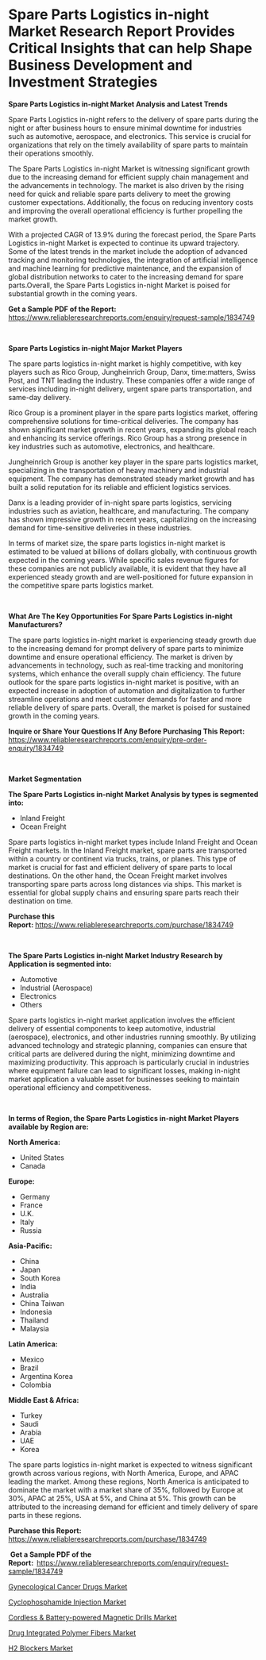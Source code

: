 <p><h1>Spare Parts Logistics in-night Market Research Report Provides Critical Insights that can help Shape Business Development and Investment Strategies</h1></p><p><strong>Spare Parts Logistics in-night Market Analysis and Latest Trends</strong></p>
<p><p>Spare Parts Logistics in-night refers to the delivery of spare parts during the night or after business hours to ensure minimal downtime for industries such as automotive, aerospace, and electronics. This service is crucial for organizations that rely on the timely availability of spare parts to maintain their operations smoothly.</p><p>The Spare Parts Logistics in-night Market is witnessing significant growth due to the increasing demand for efficient supply chain management and the advancements in technology. The market is also driven by the rising need for quick and reliable spare parts delivery to meet the growing customer expectations. Additionally, the focus on reducing inventory costs and improving the overall operational efficiency is further propelling the market growth.</p><p>With a projected CAGR of 13.9% during the forecast period, the Spare Parts Logistics in-night Market is expected to continue its upward trajectory. Some of the latest trends in the market include the adoption of advanced tracking and monitoring technologies, the integration of artificial intelligence and machine learning for predictive maintenance, and the expansion of global distribution networks to cater to the increasing demand for spare parts.Overall, the Spare Parts Logistics in-night Market is poised for substantial growth in the coming years.</p></p>
<p><strong>Get a Sample PDF of the Report:&nbsp;</strong> <a href="https://www.reliableresearchreports.com/enquiry/request-sample/1834749">https://www.reliableresearchreports.com/enquiry/request-sample/1834749</a></p>
<p>&nbsp;</p>
<p><strong>Spare Parts Logistics in-night Major Market Players</strong></p>
<p><p>The spare parts logistics in-night market is highly competitive, with key players such as Rico Group, Jungheinrich Group, Danx, time:matters, Swiss Post, and TNT leading the industry. These companies offer a wide range of services including in-night delivery, urgent spare parts transportation, and same-day delivery.</p><p>Rico Group is a prominent player in the spare parts logistics market, offering comprehensive solutions for time-critical deliveries. The company has shown significant market growth in recent years, expanding its global reach and enhancing its service offerings. Rico Group has a strong presence in key industries such as automotive, electronics, and healthcare.</p><p>Jungheinrich Group is another key player in the spare parts logistics market, specializing in the transportation of heavy machinery and industrial equipment. The company has demonstrated steady market growth and has built a solid reputation for its reliable and efficient logistics services.</p><p>Danx is a leading provider of in-night spare parts logistics, servicing industries such as aviation, healthcare, and manufacturing. The company has shown impressive growth in recent years, capitalizing on the increasing demand for time-sensitive deliveries in these industries.</p><p>In terms of market size, the spare parts logistics in-night market is estimated to be valued at billions of dollars globally, with continuous growth expected in the coming years. While specific sales revenue figures for these companies are not publicly available, it is evident that they have all experienced steady growth and are well-positioned for future expansion in the competitive spare parts logistics market.</p></p>
<p>&nbsp;</p>
<p><strong>What Are The Key Opportunities For Spare Parts Logistics in-night Manufacturers?</strong></p>
<p><p>The spare parts logistics in-night market is experiencing steady growth due to the increasing demand for prompt delivery of spare parts to minimize downtime and ensure operational efficiency. The market is driven by advancements in technology, such as real-time tracking and monitoring systems, which enhance the overall supply chain efficiency. The future outlook for the spare parts logistics in-night market is positive, with an expected increase in adoption of automation and digitalization to further streamline operations and meet customer demands for faster and more reliable delivery of spare parts. Overall, the market is poised for sustained growth in the coming years.</p></p>
<p><strong>Inquire or Share Your Questions If Any Before Purchasing This Report:</strong> <a href="https://www.reliableresearchreports.com/enquiry/pre-order-enquiry/1834749">https://www.reliableresearchreports.com/enquiry/pre-order-enquiry/1834749</a></p>
<p>&nbsp;</p>
<p><strong>Market Segmentation</strong></p>
<p><strong>The Spare Parts Logistics in-night Market Analysis by types is segmented into:</strong></p>
<p><ul><li>Inland Freight</li><li>Ocean Freight</li></ul></p>
<p><p>Spare parts logistics in-night market types include Inland Freight and Ocean Freight markets. In the Inland Freight market, spare parts are transported within a country or continent via trucks, trains, or planes. This type of market is crucial for fast and efficient delivery of spare parts to local destinations. On the other hand, the Ocean Freight market involves transporting spare parts across long distances via ships. This market is essential for global supply chains and ensuring spare parts reach their destination on time.</p></p>
<p><strong>Purchase this Report:&nbsp;</strong><a href="https://www.reliableresearchreports.com/purchase/1834749">https://www.reliableresearchreports.com/purchase/1834749</a></p>
<p>&nbsp;</p>
<p><strong>The Spare Parts Logistics in-night Market Industry Research by Application is segmented into:</strong></p>
<p><ul><li>Automotive</li><li>Industrial (Aerospace)</li><li>Electronics</li><li>Others</li></ul></p>
<p><p>Spare parts logistics in-night market application involves the efficient delivery of essential components to keep automotive, industrial (aerospace), electronics, and other industries running smoothly. By utilizing advanced technology and strategic planning, companies can ensure that critical parts are delivered during the night, minimizing downtime and maximizing productivity. This approach is particularly crucial in industries where equipment failure can lead to significant losses, making in-night market application a valuable asset for businesses seeking to maintain operational efficiency and competitiveness.</p></p>
<p>&nbsp;</p>
<p><strong>In terms of Region, the Spare Parts Logistics in-night Market Players available by Region are:</strong></p>
<p>
    <p> <strong> North America: </strong>
        <ul>
            <li>United States</li>
            <li>Canada</li>
        </ul>
        </p> 
    <p> <strong> Europe: </strong>
        <ul>
            <li>Germany</li>
            <li>France</li>
            <li>U.K.</li>
            <li>Italy</li>
            <li>Russia</li>
        </ul>
        </p> 
    <p> <strong> Asia-Pacific: </strong>
        <ul>
            <li>China</li>
            <li>Japan</li>
            <li>South Korea</li>
            <li>India</li>
            <li>Australia</li>
            <li>China Taiwan</li>
            <li>Indonesia</li>
            <li>Thailand</li>
            <li>Malaysia</li>
        </ul>
        </p> 
    <p> <strong> Latin America: </strong>
        <ul>
            <li>Mexico</li>
            <li>Brazil</li>
            <li>Argentina Korea</li>
            <li>Colombia</li>
        </ul>
        </p> 
    <p> <strong> Middle East & Africa: </strong>
        <ul>
            <li>Turkey</li>
            <li>Saudi</li>
            <li>Arabia</li>
            <li>UAE</li>
            <li>Korea</li>
        </ul>
    </p>
    </p>
<p><p>The spare parts logistics in-night market is expected to witness significant growth across various regions, with North America, Europe, and APAC leading the market. Among these regions, North America is anticipated to dominate the market with a market share of 35%, followed by Europe at 30%, APAC at 25%, USA at 5%, and China at 5%. This growth can be attributed to the increasing demand for efficient and timely delivery of spare parts in these regions.</p></p>
<p><strong>Purchase this Report: </strong><a href="https://www.reliableresearchreports.com/purchase/1834749">https://www.reliableresearchreports.com/purchase/1834749</a></p>
<p>&nbsp;<strong>Get a Sample PDF of the Report:&nbsp;&nbsp;</strong><a href="https://www.reliableresearchreports.com/enquiry/request-sample/1834749">https://www.reliableresearchreports.com/enquiry/request-sample/1834749</a></p>
<p><strong></strong></p>
<p><p><a href="https://medium.com/@jensenklein/gynecological-cancer-drugs-market-size-reveals-the-best-marketing-channels-in-global-industry-2b67cb2cd305">Gynecological Cancer Drugs Market</a></p><p><a href="https://medium.com/@elyssablick/analyzing-cyclophosphamide-injection-market-global-industry-perspective-and-forecast-2024-to-83e6ce588338">Cyclophosphamide Injection Market</a></p><p><a href="https://github.com/ruddyyedelwadw/Market-Research-Report-List-1/blob/main/cordless-battery-powered-magnetic-drills-market.md">Cordless & Battery-powered Magnetic Drills Market</a></p><p><a href="https://medium.com/@jensenklein/drug-integrated-polymer-fibers-market-analysis-and-sze-forecasted-for-period-from-2024-to-2031-7912f8e951b8">Drug Integrated Polymer Fibers Market</a></p><p><a href="https://medium.com/@jensenklein/h2-blockers-market-report-reveals-the-latest-trends-and-growth-opportunities-of-this-market-0d2d2e9bf515">H2 Blockers Market</a></p></p>